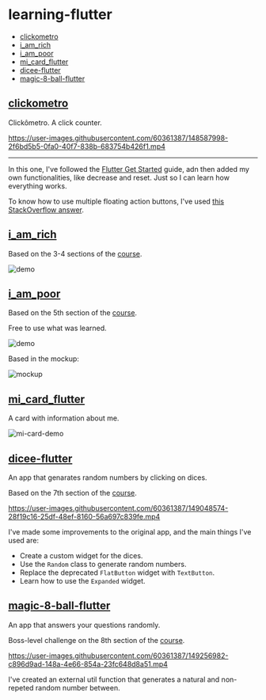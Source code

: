 # learning-flutter

- [clickometro](#clickometro)
- [i_am_rich](#i_am_rich)
- [i_am_poor](#i_am_poor)
- [mi_card_flutter](#mi_card_flutter)
- [dicee-flutter](#dicee-flutter)
- [magic-8-ball-flutter](#magic-8-ball-flutter)

## [clickometro](./clickometro)

Clickômetro. A click counter.

https://user-images.githubusercontent.com/60361387/148587998-2f6bd5b5-0fa0-40f7-838b-683754b426f1.mp4

---

In this one, I've followed the [Flutter Get Started](https://docs.flutter.dev/get-started) guide, adn then added my own functionalities, like decrease and reset. Just so I can learn how everything works.

To know how to use multiple floating action buttons, I've used [this StackOverflow answer](https://stackoverflow.com/a/56755121/12534588).

## [i_am_rich](./i_am_rich)

Based on the 3-4 sections of the [course](https://www.udemy.com/course/flutter-bootcamp-with-dart).

![demo](https://i.ibb.co/k8QQmGC/image.png)

## [i_am_poor](./i_am_poor)

Based on the 5th section of the [course](https://www.udemy.com/course/flutter-bootcamp-with-dart).

Free to use what was learned.

![demo](https://i.ibb.co/pdqRmJP/i-am-poor-demo.png)

Based in the mockup:

![mockup](https://i.ibb.co/RcZk1rd/X-58.png)

## [mi_card_flutter](./mi_card_flutter)

A card with information about me.

![mi-card-demo](https://user-images.githubusercontent.com/60361387/148853173-c476b77e-8e64-4e8f-8864-8cd5231fa96f.png)

## [dicee-flutter](./dicee-flutter)

An app that genarates random numbers by clicking on dices.

Based on the 7th section of the [course](https://www.udemy.com/course/flutter-bootcamp-with-dart).

https://user-images.githubusercontent.com/60361387/149048574-28f19c16-25df-48ef-8160-56a697c839fe.mp4

I've made some improvements to the original app, and the main things I've used are:

- Create a custom widget for the dices.
- Use the `Random` class to generate random numbers.
- Replace the deprecated `FlatButton` widget with `TextButton`.
- Learn how to use the `Expanded` widget.

## [magic-8-ball-flutter](./magic-8-ball-flutter)

An app that answers your questions randomly.

Boss-level challenge on the 8th section of the [course](https://www.udemy.com/course/flutter-bootcamp-with-dart).

https://user-images.githubusercontent.com/60361387/149256982-c896d9ad-148a-4e66-854a-23fc648d8a51.mp4

I've created an external util function that generates a natural and non-repeted random number between.
